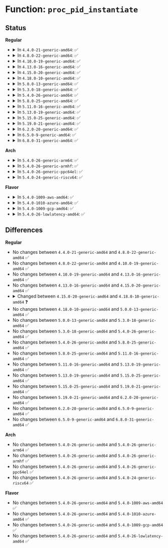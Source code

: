 # Function: <code>proc_pid_instantiate</code>

## Status
<b>Regular</b>
<ul>
<li>
<details>
<summary>In <code>4.4.0-21-generic-amd64</code>: ✅</summary>

```c
int proc_pid_instantiate(struct inode * dir, struct dentry * dentry, struct task_struct * task, const void * ptr)
```

```json
{
  "name": "proc_pid_instantiate",
  "collision_type": "Unique Static",
  "inline_type": "No",
  "funcs": [
    {
      "addr": 18446744071581456176,
      "name": "proc_pid_instantiate",
      "external": false,
      "loc": "fs/proc/base.c:2939",
      "file": "fs/proc/base.c",
      "inline": "seen, unknown",
      "caller_inline": [],
      "caller_func": [
        "fs/proc/base.c:proc_pid_lookup"
      ]
    }
  ],
  "symbols": [
    {
      "addr": 18446744071581456176,
      "name": "proc_pid_instantiate",
      "section": ".text",
      "bind": "STB_LOCAL",
      "size": 201
    }
  ]
}
```
</details>
</li>
<li>
<details>
<summary>In <code>4.8.0-22-generic-amd64</code>: ✅</summary>

```c
int proc_pid_instantiate(struct inode * dir, struct dentry * dentry, struct task_struct * task, const void * ptr)
```

```json
{
  "name": "proc_pid_instantiate",
  "collision_type": "Unique Static",
  "inline_type": "No",
  "funcs": [
    {
      "addr": 18446744071581640464,
      "name": "proc_pid_instantiate",
      "external": false,
      "loc": "fs/proc/base.c:3028",
      "file": "fs/proc/base.c",
      "inline": "seen, unknown",
      "caller_inline": [],
      "caller_func": [
        "fs/proc/base.c:proc_pid_lookup"
      ]
    }
  ],
  "symbols": [
    {
      "addr": 18446744071581640464,
      "name": "proc_pid_instantiate",
      "section": ".text",
      "bind": "STB_LOCAL",
      "size": 196
    }
  ]
}
```
</details>
</li>
<li>
<details>
<summary>In <code>4.10.0-19-generic-amd64</code>: ✅</summary>

```c
int proc_pid_instantiate(struct inode * dir, struct dentry * dentry, struct task_struct * task, const void * ptr)
```

```json
{
  "name": "proc_pid_instantiate",
  "collision_type": "Unique Static",
  "inline_type": "No",
  "funcs": [
    {
      "addr": 18446744071581728864,
      "name": "proc_pid_instantiate",
      "external": false,
      "loc": "fs/proc/base.c:3063",
      "file": "fs/proc/base.c",
      "inline": "seen, unknown",
      "caller_inline": [],
      "caller_func": [
        "fs/proc/base.c:proc_pid_lookup"
      ]
    }
  ],
  "symbols": [
    {
      "addr": 18446744071581728864,
      "name": "proc_pid_instantiate",
      "section": ".text",
      "bind": "STB_LOCAL",
      "size": 134
    }
  ]
}
```
</details>
</li>
<li>
<details>
<summary>In <code>4.13.0-16-generic-amd64</code>: ✅</summary>

```c
int proc_pid_instantiate(struct inode * dir, struct dentry * dentry, struct task_struct * task, const void * ptr)
```

```json
{
  "name": "proc_pid_instantiate",
  "collision_type": "Unique Static",
  "inline_type": "No",
  "funcs": [
    {
      "addr": 18446744071581782896,
      "name": "proc_pid_instantiate",
      "external": false,
      "loc": "fs/proc/base.c:3189",
      "file": "fs/proc/base.c",
      "inline": "seen, unknown",
      "caller_inline": [],
      "caller_func": [
        "fs/proc/base.c:proc_pid_lookup"
      ]
    }
  ],
  "symbols": [
    {
      "addr": 18446744071581782896,
      "name": "proc_pid_instantiate",
      "section": ".text",
      "bind": "STB_LOCAL",
      "size": 132
    }
  ]
}
```
</details>
</li>
<li>
<details>
<summary>In <code>4.15.0-20-generic-amd64</code>: ✅</summary>

```c
int proc_pid_instantiate(struct inode * dir, struct dentry * dentry, struct task_struct * task, const void * ptr)
```

```json
{
  "name": "proc_pid_instantiate",
  "collision_type": "Unique Static",
  "inline_type": "No",
  "funcs": [
    {
      "addr": 18446744071581932560,
      "name": "proc_pid_instantiate",
      "external": false,
      "loc": "fs/proc/base.c:3189",
      "file": "fs/proc/base.c",
      "inline": "seen, unknown",
      "caller_inline": [],
      "caller_func": [
        "fs/proc/base.c:proc_pid_lookup"
      ]
    }
  ],
  "symbols": [
    {
      "addr": 18446744071581932560,
      "name": "proc_pid_instantiate",
      "section": ".text",
      "bind": "STB_LOCAL",
      "size": 132
    }
  ]
}
```
</details>
</li>
<li>
<details>
<summary>In <code>4.18.0-10-generic-amd64</code>: ✅</summary>

```c
struct dentry * proc_pid_instantiate(struct dentry * dentry, struct task_struct * task, const void * ptr)
```

```json
{
  "name": "proc_pid_instantiate",
  "collision_type": "Unique Static",
  "inline_type": "No",
  "funcs": [
    {
      "addr": 18446744071582117056,
      "name": "proc_pid_instantiate",
      "external": false,
      "loc": "fs/proc/base.c:3110",
      "file": "fs/proc/base.c",
      "inline": "seen, unknown",
      "caller_inline": [],
      "caller_func": [
        "fs/proc/base.c:proc_pid_lookup"
      ]
    }
  ],
  "symbols": [
    {
      "addr": 18446744071582117056,
      "name": "proc_pid_instantiate",
      "section": ".text",
      "bind": "STB_LOCAL",
      "size": 131
    }
  ]
}
```
</details>
</li>
<li>
<details>
<summary>In <code>5.0.0-13-generic-amd64</code>: ✅</summary>

```c
struct dentry * proc_pid_instantiate(struct dentry * dentry, struct task_struct * task, const void * ptr)
```

```json
{
  "name": "proc_pid_instantiate",
  "collision_type": "Unique Static",
  "inline_type": "No",
  "funcs": [
    {
      "addr": 18446744071582211504,
      "name": "proc_pid_instantiate",
      "external": false,
      "loc": "fs/proc/base.c:3204",
      "file": "fs/proc/base.c",
      "inline": "seen, unknown",
      "caller_inline": [],
      "caller_func": [
        "fs/proc/base.c:proc_pid_lookup"
      ]
    }
  ],
  "symbols": [
    {
      "addr": 18446744071582211504,
      "name": "proc_pid_instantiate",
      "section": ".text",
      "bind": "STB_LOCAL",
      "size": 131
    }
  ]
}
```
</details>
</li>
<li>
<details>
<summary>In <code>5.3.0-18-generic-amd64</code>: ✅</summary>

```c
struct dentry * proc_pid_instantiate(struct dentry * dentry, struct task_struct * task, const void * ptr)
```

```json
{
  "name": "proc_pid_instantiate",
  "collision_type": "Unique Static",
  "inline_type": "No",
  "funcs": [
    {
      "addr": 18446744071582376416,
      "name": "proc_pid_instantiate",
      "external": false,
      "loc": "fs/proc/base.c:3236",
      "file": "fs/proc/base.c",
      "inline": "seen, unknown",
      "caller_inline": [],
      "caller_func": [
        "fs/proc/base.c:proc_pid_lookup"
      ]
    }
  ],
  "symbols": [
    {
      "addr": 18446744071582376416,
      "name": "proc_pid_instantiate",
      "section": ".text",
      "bind": "STB_LOCAL",
      "size": 137
    }
  ]
}
```
</details>
</li>
<li>
<details>
<summary>In <code>5.4.0-26-generic-amd64</code>: ✅</summary>

```c
struct dentry * proc_pid_instantiate(struct dentry * dentry, struct task_struct * task, const void * ptr)
```

```json
{
  "name": "proc_pid_instantiate",
  "collision_type": "Unique Static",
  "inline_type": "No",
  "funcs": [
    {
      "addr": 18446744071582475328,
      "name": "proc_pid_instantiate",
      "external": false,
      "loc": "fs/proc/base.c:3236",
      "file": "fs/proc/base.c",
      "inline": "seen, unknown",
      "caller_inline": [],
      "caller_func": [
        "fs/proc/base.c:proc_pid_lookup"
      ]
    }
  ],
  "symbols": [
    {
      "addr": 18446744071582475328,
      "name": "proc_pid_instantiate",
      "section": ".text",
      "bind": "STB_LOCAL",
      "size": 137
    }
  ]
}
```
</details>
</li>
<li>
<details>
<summary>In <code>5.8.0-25-generic-amd64</code>: ✅</summary>

```c
struct dentry * proc_pid_instantiate(struct dentry * dentry, struct task_struct * task, const void * ptr)
```

```json
{
  "name": "proc_pid_instantiate",
  "collision_type": "Unique Static",
  "inline_type": "No",
  "funcs": [
    {
      "addr": 18446744071582773504,
      "name": "proc_pid_instantiate",
      "external": false,
      "loc": "fs/proc/base.c:3314",
      "file": "fs/proc/base.c",
      "inline": "seen, unknown",
      "caller_inline": [],
      "caller_func": [
        "fs/proc/base.c:proc_pid_lookup"
      ]
    }
  ],
  "symbols": [
    {
      "addr": 18446744071582773504,
      "name": "proc_pid_instantiate",
      "section": ".text",
      "bind": "STB_LOCAL",
      "size": 167
    }
  ]
}
```
</details>
</li>
<li>
<details>
<summary>In <code>5.11.0-16-generic-amd64</code>: ✅</summary>

```c
struct dentry * proc_pid_instantiate(struct dentry * dentry, struct task_struct * task, const void * ptr)
```

```json
{
  "name": "proc_pid_instantiate",
  "collision_type": "Unique Static",
  "inline_type": "No",
  "funcs": [
    {
      "addr": 18446744071582846736,
      "name": "proc_pid_instantiate",
      "external": false,
      "loc": "fs/proc/base.c:3331",
      "file": "fs/proc/base.c",
      "inline": "seen, unknown",
      "caller_inline": [],
      "caller_func": [
        "fs/proc/base.c:proc_pid_lookup"
      ]
    }
  ],
  "symbols": [
    {
      "addr": 18446744071582846736,
      "name": "proc_pid_instantiate",
      "section": ".text",
      "bind": "STB_LOCAL",
      "size": 167
    }
  ]
}
```
</details>
</li>
<li>
<details>
<summary>In <code>5.13.0-19-generic-amd64</code>: ✅</summary>

```c
struct dentry * proc_pid_instantiate(struct dentry * dentry, struct task_struct * task, const void * ptr)
```

```json
{
  "name": "proc_pid_instantiate",
  "collision_type": "Unique Static",
  "inline_type": "No",
  "funcs": [
    {
      "addr": 18446744071582875152,
      "name": "proc_pid_instantiate",
      "external": false,
      "loc": "fs/proc/base.c:3343",
      "file": "fs/proc/base.c",
      "inline": "seen, unknown",
      "caller_inline": [],
      "caller_func": [
        "fs/proc/base.c:proc_pid_lookup"
      ]
    }
  ],
  "symbols": [
    {
      "addr": 18446744071582875152,
      "name": "proc_pid_instantiate",
      "section": ".text",
      "bind": "STB_LOCAL",
      "size": 167
    }
  ]
}
```
</details>
</li>
<li>
<details>
<summary>In <code>5.15.0-25-generic-amd64</code>: ✅</summary>

```c
struct dentry * proc_pid_instantiate(struct dentry * dentry, struct task_struct * task, const void * ptr)
```

```json
{
  "name": "proc_pid_instantiate",
  "collision_type": "Unique Static",
  "inline_type": "No",
  "funcs": [
    {
      "addr": 18446744071583208784,
      "name": "proc_pid_instantiate",
      "external": false,
      "loc": "fs/proc/base.c:3349",
      "file": "fs/proc/base.c",
      "inline": "seen, unknown",
      "caller_inline": [],
      "caller_func": [
        "fs/proc/base.c:proc_pid_lookup"
      ]
    }
  ],
  "symbols": [
    {
      "addr": 18446744071583208784,
      "name": "proc_pid_instantiate",
      "section": ".text",
      "bind": "STB_LOCAL",
      "size": 167
    }
  ]
}
```
</details>
</li>
<li>
<details>
<summary>In <code>5.19.0-21-generic-amd64</code>: ✅</summary>

```c
struct dentry * proc_pid_instantiate(struct dentry * dentry, struct task_struct * task, const void * ptr)
```

```json
{
  "name": "proc_pid_instantiate",
  "collision_type": "Unique Static",
  "inline_type": "No",
  "funcs": [
    {
      "addr": 18446744071583704848,
      "name": "proc_pid_instantiate",
      "external": false,
      "loc": "fs/proc/base.c:3397",
      "file": "fs/proc/base.c",
      "inline": "seen, unknown",
      "caller_inline": [],
      "caller_func": [
        "fs/proc/base.c:proc_pid_lookup"
      ]
    }
  ],
  "symbols": [
    {
      "addr": 18446744071583704848,
      "name": "proc_pid_instantiate",
      "section": ".text",
      "bind": "STB_LOCAL",
      "size": 162
    }
  ]
}
```
</details>
</li>
<li>
<details>
<summary>In <code>6.2.0-20-generic-amd64</code>: ✅</summary>

```c
struct dentry * proc_pid_instantiate(struct dentry * dentry, struct task_struct * task, const void * ptr)
```

```json
{
  "name": "proc_pid_instantiate",
  "collision_type": "Unique Static",
  "inline_type": "No",
  "funcs": [
    {
      "addr": 18446744071584315568,
      "name": "proc_pid_instantiate",
      "external": false,
      "loc": "fs/proc/base.c:3413",
      "file": "fs/proc/base.c",
      "inline": "seen, unknown",
      "caller_inline": [],
      "caller_func": [
        "fs/proc/base.c:proc_pid_lookup"
      ]
    }
  ],
  "symbols": [
    {
      "addr": 18446744071584315568,
      "name": "proc_pid_instantiate",
      "section": ".text",
      "bind": "STB_LOCAL",
      "size": 162
    }
  ]
}
```
</details>
</li>
<li>
<details>
<summary>In <code>6.5.0-9-generic-amd64</code>: ✅</summary>

```c
struct dentry * proc_pid_instantiate(struct dentry * dentry, struct task_struct * task, const void * ptr)
```

```json
{
  "name": "proc_pid_instantiate",
  "collision_type": "Unique Static",
  "inline_type": "No",
  "funcs": [
    {
      "addr": 18446744071584545456,
      "name": "proc_pid_instantiate",
      "external": false,
      "loc": "fs/proc/base.c:3415",
      "file": "fs/proc/base.c",
      "inline": "seen, unknown",
      "caller_inline": [],
      "caller_func": [
        "fs/proc/base.c:proc_pid_lookup"
      ]
    }
  ],
  "symbols": [
    {
      "addr": 18446744071584545456,
      "name": "proc_pid_instantiate",
      "section": ".text",
      "bind": "STB_LOCAL",
      "size": 162
    }
  ]
}
```
</details>
</li>
<li>
<details>
<summary>In <code>6.8.0-31-generic-amd64</code>: ✅</summary>

```c
struct dentry * proc_pid_instantiate(struct dentry * dentry, struct task_struct * task, const void * ptr)
```

```json
{
  "name": "proc_pid_instantiate",
  "collision_type": "Unique Static",
  "inline_type": "No",
  "funcs": [
    {
      "addr": 18446744071584777280,
      "name": "proc_pid_instantiate",
      "external": false,
      "loc": "fs/proc/base.c:3422",
      "file": "fs/proc/base.c",
      "inline": "seen, unknown",
      "caller_inline": [],
      "caller_func": [
        "fs/proc/base.c:proc_pid_lookup"
      ]
    }
  ],
  "symbols": [
    {
      "addr": 18446744071584777280,
      "name": "proc_pid_instantiate",
      "section": ".text",
      "bind": "STB_LOCAL",
      "size": 162
    }
  ]
}
```
</details>
</li>
</ul>
<b>Arch</b>
<ul>
<li>
<details>
<summary>In <code>5.4.0-26-generic-arm64</code>: ✅</summary>

```c
struct dentry * proc_pid_instantiate(struct dentry * dentry, struct task_struct * task, const void * ptr)
```

```json
{
  "name": "proc_pid_instantiate",
  "collision_type": "Unique Static",
  "inline_type": "No",
  "funcs": [
    {
      "addr": 18446603336494094840,
      "name": "proc_pid_instantiate",
      "external": false,
      "loc": "fs/proc/base.c:3236",
      "file": "fs/proc/base.c",
      "inline": "seen, unknown",
      "caller_inline": [],
      "caller_func": [
        "fs/proc/base.c:proc_pid_lookup"
      ]
    }
  ],
  "symbols": [
    {
      "addr": 18446603336494094840,
      "name": "proc_pid_instantiate",
      "section": ".text",
      "bind": "STB_LOCAL",
      "size": 184
    }
  ]
}
```
</details>
</li>
<li>
<details>
<summary>In <code>5.4.0-26-generic-armhf</code>: ✅</summary>

```c
struct dentry * proc_pid_instantiate(struct dentry * dentry, struct task_struct * task, const void * ptr)
```

```json
{
  "name": "proc_pid_instantiate",
  "collision_type": "Unique Static",
  "inline_type": "No",
  "funcs": [
    {
      "addr": 3227546076,
      "name": "proc_pid_instantiate",
      "external": false,
      "loc": "fs/proc/base.c:3236",
      "file": "fs/proc/base.c",
      "inline": "seen, unknown",
      "caller_inline": [],
      "caller_func": [
        "fs/proc/base.c:proc_pid_lookup"
      ]
    }
  ],
  "symbols": [
    {
      "addr": 3227546076,
      "name": "proc_pid_instantiate",
      "section": ".text",
      "bind": "STB_LOCAL",
      "size": 144
    }
  ]
}
```
</details>
</li>
<li>
<details>
<summary>In <code>5.4.0-26-generic-ppc64el</code>: ✅</summary>

```c
struct dentry * proc_pid_instantiate(struct dentry * dentry, struct task_struct * task, const void * ptr)
```

```json
{
  "name": "proc_pid_instantiate",
  "collision_type": "Unique Static",
  "inline_type": "No",
  "funcs": [
    {
      "addr": 13835058055287762144,
      "name": "proc_pid_instantiate",
      "external": false,
      "loc": "fs/proc/base.c:3236",
      "file": "fs/proc/base.c",
      "inline": "seen, unknown",
      "caller_inline": [],
      "caller_func": [
        "fs/proc/base.c:proc_pid_lookup"
      ]
    }
  ],
  "symbols": [
    {
      "addr": 13835058055287762144,
      "name": "proc_pid_instantiate",
      "section": ".text",
      "bind": "STB_LOCAL",
      "size": 240
    }
  ]
}
```
</details>
</li>
<li>
<details>
<summary>In <code>5.4.0-24-generic-riscv64</code>: ✅</summary>

```c
struct dentry * proc_pid_instantiate(struct dentry * dentry, struct task_struct * task, const void * ptr)
```

```json
{
  "name": "proc_pid_instantiate",
  "collision_type": "Unique Static",
  "inline_type": "No",
  "funcs": [
    {
      "addr": 18446743936273582192,
      "name": "proc_pid_instantiate",
      "external": false,
      "loc": "fs/proc/base.c:3236",
      "file": "fs/proc/base.c",
      "inline": "seen, unknown",
      "caller_inline": [],
      "caller_func": [
        "fs/proc/base.c:proc_pid_lookup"
      ]
    }
  ],
  "symbols": [
    {
      "addr": 18446743936273582192,
      "name": "proc_pid_instantiate",
      "section": ".text",
      "bind": "STB_LOCAL",
      "size": 170
    }
  ]
}
```
</details>
</li>
</ul>
<b>Flavor</b>
<ul>
<li>
<details>
<summary>In <code>5.4.0-1009-aws-amd64</code>: ✅</summary>

```c
struct dentry * proc_pid_instantiate(struct dentry * dentry, struct task_struct * task, const void * ptr)
```

```json
{
  "name": "proc_pid_instantiate",
  "collision_type": "Unique Static",
  "inline_type": "No",
  "funcs": [
    {
      "addr": 18446744071582444064,
      "name": "proc_pid_instantiate",
      "external": false,
      "loc": "fs/proc/base.c:3236",
      "file": "fs/proc/base.c",
      "inline": "seen, unknown",
      "caller_inline": [],
      "caller_func": [
        "fs/proc/base.c:proc_pid_lookup"
      ]
    }
  ],
  "symbols": [
    {
      "addr": 18446744071582444064,
      "name": "proc_pid_instantiate",
      "section": ".text",
      "bind": "STB_LOCAL",
      "size": 137
    }
  ]
}
```
</details>
</li>
<li>
<details>
<summary>In <code>5.4.0-1010-azure-amd64</code>: ✅</summary>

```c
struct dentry * proc_pid_instantiate(struct dentry * dentry, struct task_struct * task, const void * ptr)
```

```json
{
  "name": "proc_pid_instantiate",
  "collision_type": "Unique Static",
  "inline_type": "No",
  "funcs": [
    {
      "addr": 18446744071582381232,
      "name": "proc_pid_instantiate",
      "external": false,
      "loc": "fs/proc/base.c:3236",
      "file": "fs/proc/base.c",
      "inline": "seen, unknown",
      "caller_inline": [],
      "caller_func": [
        "fs/proc/base.c:proc_pid_lookup"
      ]
    }
  ],
  "symbols": [
    {
      "addr": 18446744071582381232,
      "name": "proc_pid_instantiate",
      "section": ".text",
      "bind": "STB_LOCAL",
      "size": 137
    }
  ]
}
```
</details>
</li>
<li>
<details>
<summary>In <code>5.4.0-1009-gcp-amd64</code>: ✅</summary>

```c
struct dentry * proc_pid_instantiate(struct dentry * dentry, struct task_struct * task, const void * ptr)
```

```json
{
  "name": "proc_pid_instantiate",
  "collision_type": "Unique Static",
  "inline_type": "No",
  "funcs": [
    {
      "addr": 18446744071582434544,
      "name": "proc_pid_instantiate",
      "external": false,
      "loc": "fs/proc/base.c:3236",
      "file": "fs/proc/base.c",
      "inline": "seen, unknown",
      "caller_inline": [],
      "caller_func": [
        "fs/proc/base.c:proc_pid_lookup"
      ]
    }
  ],
  "symbols": [
    {
      "addr": 18446744071582434544,
      "name": "proc_pid_instantiate",
      "section": ".text",
      "bind": "STB_LOCAL",
      "size": 137
    }
  ]
}
```
</details>
</li>
<li>
<details>
<summary>In <code>5.4.0-26-lowlatency-amd64</code>: ✅</summary>

```c
struct dentry * proc_pid_instantiate(struct dentry * dentry, struct task_struct * task, const void * ptr)
```

```json
{
  "name": "proc_pid_instantiate",
  "collision_type": "Unique Static",
  "inline_type": "No",
  "funcs": [
    {
      "addr": 18446744071582514640,
      "name": "proc_pid_instantiate",
      "external": false,
      "loc": "fs/proc/base.c:3236",
      "file": "fs/proc/base.c",
      "inline": "seen, unknown",
      "caller_inline": [],
      "caller_func": [
        "fs/proc/base.c:proc_pid_lookup"
      ]
    }
  ],
  "symbols": [
    {
      "addr": 18446744071582514640,
      "name": "proc_pid_instantiate",
      "section": ".text",
      "bind": "STB_LOCAL",
      "size": 137
    }
  ]
}
```
</details>
</li>
</ul>

## Differences
<b>Regular</b>
<ul>
<li>
No changes between <code>4.4.0-21-generic-amd64</code> and <code>4.8.0-22-generic-amd64</code> ✅
</li>
<li>
No changes between <code>4.8.0-22-generic-amd64</code> and <code>4.10.0-19-generic-amd64</code> ✅
</li>
<li>
No changes between <code>4.10.0-19-generic-amd64</code> and <code>4.13.0-16-generic-amd64</code> ✅
</li>
<li>
No changes between <code>4.13.0-16-generic-amd64</code> and <code>4.15.0-20-generic-amd64</code> ✅
</li>
<li>
<details>
<summary>Changed between <code>4.15.0-20-generic-amd64</code> and <code>4.18.0-10-generic-amd64</code> ❓</summary>
<ul>
<li>
<b>Param removed. </b>
<code>struct inode * dir</code>
</li>
<li>
<b>Param reordered. </b>
<code>dir, dentry, task, ptr</code> ➡️ <code>dentry, task, ptr</code>
</li>
<li>
<b>Return type changed. </b>
<code>int</code> ➡️ <code>struct dentry *</code>
</li>
</ul>
</details>
</li>
<li>
No changes between <code>4.18.0-10-generic-amd64</code> and <code>5.0.0-13-generic-amd64</code> ✅
</li>
<li>
No changes between <code>5.0.0-13-generic-amd64</code> and <code>5.3.0-18-generic-amd64</code> ✅
</li>
<li>
No changes between <code>5.3.0-18-generic-amd64</code> and <code>5.4.0-26-generic-amd64</code> ✅
</li>
<li>
No changes between <code>5.4.0-26-generic-amd64</code> and <code>5.8.0-25-generic-amd64</code> ✅
</li>
<li>
No changes between <code>5.8.0-25-generic-amd64</code> and <code>5.11.0-16-generic-amd64</code> ✅
</li>
<li>
No changes between <code>5.11.0-16-generic-amd64</code> and <code>5.13.0-19-generic-amd64</code> ✅
</li>
<li>
No changes between <code>5.13.0-19-generic-amd64</code> and <code>5.15.0-25-generic-amd64</code> ✅
</li>
<li>
No changes between <code>5.15.0-25-generic-amd64</code> and <code>5.19.0-21-generic-amd64</code> ✅
</li>
<li>
No changes between <code>5.19.0-21-generic-amd64</code> and <code>6.2.0-20-generic-amd64</code> ✅
</li>
<li>
No changes between <code>6.2.0-20-generic-amd64</code> and <code>6.5.0-9-generic-amd64</code> ✅
</li>
<li>
No changes between <code>6.5.0-9-generic-amd64</code> and <code>6.8.0-31-generic-amd64</code> ✅
</li>
</ul>
<b>Arch</b>
<ul>
<li>
No changes between <code>5.4.0-26-generic-amd64</code> and <code>5.4.0-26-generic-arm64</code> ✅
</li>
<li>
No changes between <code>5.4.0-26-generic-amd64</code> and <code>5.4.0-26-generic-armhf</code> ✅
</li>
<li>
No changes between <code>5.4.0-26-generic-amd64</code> and <code>5.4.0-26-generic-ppc64el</code> ✅
</li>
<li>
No changes between <code>5.4.0-26-generic-amd64</code> and <code>5.4.0-24-generic-riscv64</code> ✅
</li>
</ul>
<b>Flavor</b>
<ul>
<li>
No changes between <code>5.4.0-26-generic-amd64</code> and <code>5.4.0-1009-aws-amd64</code> ✅
</li>
<li>
No changes between <code>5.4.0-26-generic-amd64</code> and <code>5.4.0-1010-azure-amd64</code> ✅
</li>
<li>
No changes between <code>5.4.0-26-generic-amd64</code> and <code>5.4.0-1009-gcp-amd64</code> ✅
</li>
<li>
No changes between <code>5.4.0-26-generic-amd64</code> and <code>5.4.0-26-lowlatency-amd64</code> ✅
</li>
</ul>
